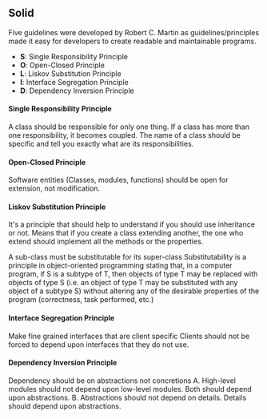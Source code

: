 ## Solid

Five guidelines were developed by Robert C. Martin as guidelines/principles made it easy for developers to create readable and maintainable programs.

- **S**: Single Responsibility Principle
- **O**: Open-Closed Principle
- **L**: Liskov Substitution Principle
- **I**: Interface Segregation Principle
- **D**: Dependency Inversion Principle

#### Single Responsibility Principle

A class should be responsible for only one thing. If a class has more than one responsibility, it becomes coupled.
The name of a class should be specific and tell you exactly what are its responsibilities.

#### Open-Closed Principle

Software entities (Classes, modules, functions) should be open for extension, not modification.

#### Liskov Substitution Principle

It's a principle that should help to understand if you should use inheritance or not.
Means that if you create a class extending another, the one who extend should implement all the methods or the properties.

A sub-class must be substitutable for its super-class
Substitutability is a principle in object-oriented programming stating that, in a computer program, if S is a subtype of T, then objects of type T may be replaced with objects of type S (i.e. an object of type T may be substituted with any object of a subtype S) without altering any of the desirable properties of the program (correctness, task performed, etc.)

#### Interface Segregation Principle

Make fine grained interfaces that are client specific
Clients should not be forced to depend upon interfaces that they do not use.

#### Dependency Inversion Principle

Dependency should be on abstractions not concretions
A. High-level modules should not depend upon low-level modules. Both should depend upon abstractions.
B. Abstractions should not depend on details. Details should depend upon abstractions.
